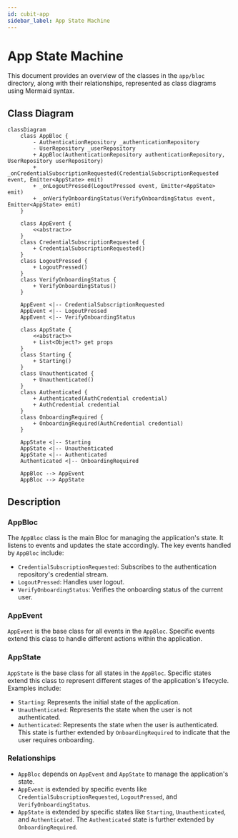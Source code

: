 ```yaml
---
id: cubit-app
sidebar_label: App State Machine
---
```


# App State Machine

This document provides an overview of the classes in the `app/bloc` directory, along with their relationships, represented as class diagrams using Mermaid syntax.

## Class Diagram

```mermaid
classDiagram
    class AppBloc {
        - AuthenticationRepository _authenticationRepository
        - UserRepository _userRepository
        + AppBloc(AuthenticationRepository authenticationRepository, UserRepository userRepository)
        + _onCredentialSubscriptionRequested(CredentialSubscriptionRequested event, Emitter<AppState> emit)
        + _onLogoutPressed(LogoutPressed event, Emitter<AppState> emit)
        + _onVerifyOnboardingStatus(VerifyOnboardingStatus event, Emitter<AppState> emit)
    }

    class AppEvent {
        <<abstract>>
    }
    class CredentialSubscriptionRequested {
        + CredentialSubscriptionRequested()
    }
    class LogoutPressed {
        + LogoutPressed()
    }
    class VerifyOnboardingStatus {
        + VerifyOnboardingStatus()
    }

    AppEvent <|-- CredentialSubscriptionRequested
    AppEvent <|-- LogoutPressed
    AppEvent <|-- VerifyOnboardingStatus

    class AppState {
        <<abstract>>
        + List<Object?> get props
    }
    class Starting {
        + Starting()
    }
    class Unauthenticated {
        + Unauthenticated()
    }
    class Authenticated {
        + Authenticated(AuthCredential credential)
        + AuthCredential credential
    }
    class OnboardingRequired {
        + OnboardingRequired(AuthCredential credential)
    }

    AppState <|-- Starting
    AppState <|-- Unauthenticated
    AppState <|-- Authenticated
    Authenticated <|-- OnboardingRequired

    AppBloc --> AppEvent
    AppBloc --> AppState
```

## Description

### AppBloc
The `AppBloc` class is the main Bloc for managing the application's state. It listens to events and updates the state accordingly. The key events handled by `AppBloc` include:
- `CredentialSubscriptionRequested`: Subscribes to the authentication repository's credential stream.
- `LogoutPressed`: Handles user logout.
- `VerifyOnboardingStatus`: Verifies the onboarding status of the current user.

### AppEvent
`AppEvent` is the base class for all events in the `AppBloc`. Specific events extend this class to handle different actions within the application.

### AppState
`AppState` is the base class for all states in the `AppBloc`. Specific states extend this class to represent different stages of the application's lifecycle. Examples include:
- `Starting`: Represents the initial state of the application.
- `Unauthenticated`: Represents the state when the user is not authenticated.
- `Authenticated`: Represents the state when the user is authenticated. This state is further extended by `OnboardingRequired` to indicate that the user requires onboarding.

### Relationships
- `AppBloc` depends on `AppEvent` and `AppState` to manage the application's state.
- `AppEvent` is extended by specific events like `CredentialSubscriptionRequested`, `LogoutPressed`, and `VerifyOnboardingStatus`.
- `AppState` is extended by specific states like `Starting`, `Unauthenticated`, and `Authenticated`. The `Authenticated` state is further extended by `OnboardingRequired`.